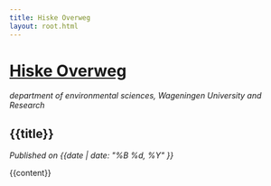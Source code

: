 ```yaml
---
title: Hiske Overweg
layout: root.html
---
```


# [Hiske Overweg](/)

_department of environmental sciences, Wageningen University and Research_

## {{title}}

_Published on {{date | date: "%B %d, %Y" }}_

{{content}}
